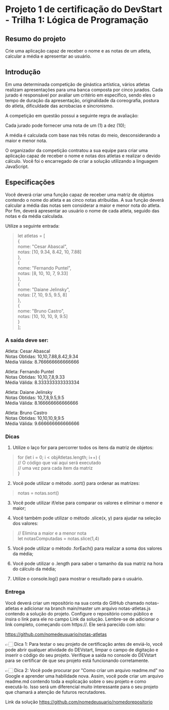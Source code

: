 # Projeto 1 de certificação do DevStart - Trilha 1: Lógica de Programação

## Resumo do projeto

Crie uma aplicação capaz de receber o nome e as notas de um atleta, calcular a média e apresentar ao usuário.

## Introdução

Em uma determinada competição de ginástica artística, vários atletas realizam apresentações para uma banca composta por cinco jurados. Cada jurado é responsável por avaliar um critério em específico, sendo eles o tempo de duração da apresentação, originalidade da coreografia, postura do atleta, dificuldade das acrobacias e sincronismo.

A competição em questão possui a seguinte regra de avaliação:

Cada jurado pode fornecer uma nota de um (1) a dez (10);

A média é calculada com base nas três notas do meio, desconsiderando a maior e menor nota.

O organizador da competição contratou a sua equipe para criar uma aplicação capaz de receber o nome e notas dos atletas e realizar o devido cálculo. Você foi o encarregado de criar a solução utilizando a linguagem JavaScript.

## Especificações

Você deverá criar uma função capaz de receber uma matriz de objetos contendo o nome do atleta e as cinco notas atribuídas. A sua função deverá calcular a média das notas sem considerar a maior e menor nota do atleta. Por fim, deverá apresentar ao usuário o nome de cada atleta, seguido das notas e da média calculada.

Utilize a seguinte entrada:

>let atletas = [<br> 
  {<br> 
  nome: "Cesar Abascal",<br> 
  notas: [10, 9.34, 8.42, 10, 7.88]<br> 
  },<br> 
  {<br> 
   nome: "Fernando Puntel",<br> 
   notas:  [8, 10, 10, 7, 9.33]<br> 
 },<br> 
 {<br> 
   nome: "Daiane Jelinsky",<br> 
   notas: [7, 10, 9.5, 9.5, 8]<br> 
 },<br> 
 {<br> 
   nome: "Bruno Castro",<br> 
   notas: [10, 10, 10, 9, 9.5]<br> 
 }<br> 
];<br> 

### A saída deve ser:

Atleta: Cesar Abascal <br> 
Notas Obtidas: 10,10,7.88,8.42,9.34 <br> 
Média Válida: 8.766666666666666 <br> 

Atleta: Fernando Puntel <br> 
Notas Obtidas: 10,10,7,8,9.33 <br> 
Média Válida: 8.333333333333334 <br> 

Atleta: Daiane Jelinsky <br> 
Notas Obtidas: 10,7,8,9.5,9.5 <br> 
Média Válida: 8.166666666666666 <br> 

Atleta: Bruno Castro <br> 
Notas Obtidas: 10,10,10,9,9.5 <br> 
Média Válida: 9.666666666666666 <br> 

### Dicas

1. Utilize o laço for para percorrer todos os itens da matriz de objetos:

> for (let i = 0; i < objAtletas.length; i++) { <br> 
    // O código que vai aqui será executado <br> 
    // uma vez para cada item da matriz <br> 
} <br> 

2. Você pode utilizar o método .sort() para ordenar as matrizes:

> notas = notas.sort()

3. Você pode utilizar if/else para comparar os valores e eliminar o menor e maior;

4. Você também pode utilizar o método .slice(x, y) para ajudar na seleção dos valores:

> // Elimina a maior e a menor nota <br> 
let notasComputadas = notas.slice(1,4) <br> 

5. Você pode utilizar o método .forEach() para realizar a soma dos valores da média;

6. Você pode utilizar o .length para saber o tamanho da sua matriz na hora do cálculo da média;

7. Utilize o console.log() para mostrar o resultado para o usuário.

### Entrega

Você deverá criar um repositório na sua conta do GitHub chamado notas-atletas e adicionar na branch main/master um arquivo notas-atletas.js contendo a solução do projeto. Configure o repositório como público e insira o link para ele no campo Link da solução. Lembre-se de adicionar o link completo, começando com https://. Ele será parecido com isto:

https://github.com/nomedeusuario/notas-atletas

👉🏻 Dica 1: Para testar o seu projeto de certificação antes de enviá-lo, você pode abrir qualquer atividade do DEVstart, limpar o campo de digitação e inserir o código do seu projeto. Verifique a saída no console do DEVstart para se certificar de que seu projeto está funcionando corretamente.

👉🏻 Dica 2: Você pode procurar por "Como criar um arquivo readme.md" no Google e aprender uma habilidade nova. Assim, você pode criar um arquivo readme.md contendo toda a explicação sobre o seu projeto e como executá-lo. Isso será um diferencial muito interessante para o seu projeto que chamará a atenção de futuros recrutadores.


Link da solução
https://github.com/nomedeusuario/nomedorepositorio

